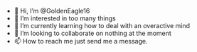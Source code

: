 - 👋 Hi, I’m @GoldenEagle16
- 👀 I’m interested in too many things
- 🌱 I’m currently learning how to deal with an overactive mind
- 💞️ I’m looking to collaborate on nothing at the moment
- 📫 How to reach me just send me a message.

<!---
GoldenEagle16/GoldenEagle16 is a ✨ special ✨ repository because its `README.md` (this file) appears on your GitHub profile.
You can click the Preview link to take a look at your changes.
--->

